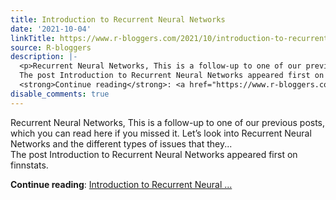 ```yaml
---
title: Introduction to Recurrent Neural Networks
date: '2021-10-04'
linkTitle: https://www.r-bloggers.com/2021/10/introduction-to-recurrent-neural-networks/
source: R-bloggers
description: |-
  <p>Recurrent Neural Networks, This is a follow-up to one of our previous posts, which you can read here if you missed it. Let’s look into Recurrent Neural Networks and the different types of issues that they...<br />
  The post Introduction to Recurrent Neural Networks appeared first on finnstats.</p>
  <strong>Continue reading</strong>: <a href="https://www.r-bloggers.com/2021/10/introduction-to-recurrent-neural-networks/">Introduction to Recurrent Neural ...
disable_comments: true
---
```

<p>Recurrent Neural Networks, This is a follow-up to one of our previous posts, which you can read here if you missed it. Let’s look into Recurrent Neural Networks and the different types of issues that they...<br />
The post Introduction to Recurrent Neural Networks appeared first on finnstats.</p>
<strong>Continue reading</strong>: <a href="https://www.r-bloggers.com/2021/10/introduction-to-recurrent-neural-networks/">Introduction to Recurrent Neural ...